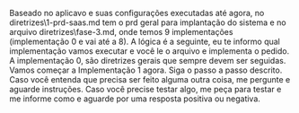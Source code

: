 Baseado no aplicavo e suas configurações executadas até agora, no diretrizes\1-prd-saas.md tem o prd geral para implantação do sistema e no arquivo diretrizes\fase-3.md, onde temos 9 implementações (implementação 0 e vai até a 8). A lógica é a seguinte, eu te informo qual implementação vamos executar e você le o arquivo e implementa o pedido. A implementação 0, são diretrizes gerais que sempre devem ser seguidas. Vamos começar a Implementação 1 agora. Siga o passo a passo descrito. Caso você entenda que precisa ser feito alguma outra coisa, me pergunte e aguarde instruções. Caso você precise testar algo, me peça para testar e me informe como e aguarde por uma resposta positiva ou negativa.
